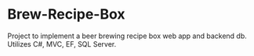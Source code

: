 Brew-Recipe-Box
===============

Project to implement a beer brewing recipe box web app and backend db.  Utilizes C#, MVC, EF, SQL Server.